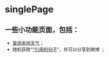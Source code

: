 # singlePage
## 一些小功能页面，包括：
- [查询本地天气](https://frankwang1991.github.io/singlePage/Show%20the%20Local%20Weather/index.html "Show the Local Weacher")；
- 随机获取“[“引用的句子](https://frankwang1991.github.io/singlePage/Random%20Quote%20Machine/index.html)”，并可以分享到微博 ； 
